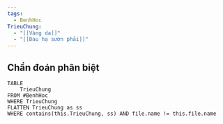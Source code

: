 ```yaml
---
tags:
  - BenhHoc
TrieuChung:
  - "[[Vàng da]]"
  - "[[Đau hạ sườn phải]]"
---
```

## Chẩn đoán phân biệt
```dataview
TABLE
	TrieuChung
FROM #BenhHoc
WHERE TrieuChung
FLATTEN TrieuChung as ss
WHERE contains(this.TrieuChung, ss) AND file.name != this.file.name
```

